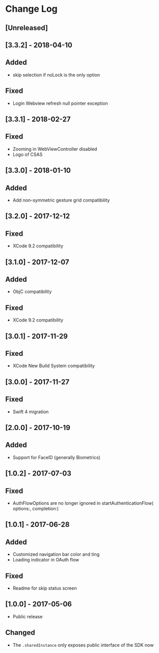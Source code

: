# Change Log

## [Unreleased]

## [3.3.2] - 2018-04-10

## Added
- skip selection if noLock is the only option

## Fixed
- Login Webview refresh null pointer exception

## [3.3.1] - 2018-02-27

## Fixed
- Zooming in WebViewController disabled
- Logo of CSAS

## [3.3.0] - 2018-01-10

## Added 
- Add non-symmetric gesture grid compatibility

## [3.2.0] - 2017-12-12

## Fixed
- XCode 9.2 compatibility

## [3.1.0] - 2017-12-07

## Added
- ObjC compatibility

## Fixed
- XCode 9.2 compatibility

## [3.0.1] - 2017-11-29

## Fixed
- XCode New Build System compatibility

## [3.0.0] - 2017-11-27

## Fixed 
- Swift 4 migration

## [2.0.0] - 2017-10-19

## Added
- Support for FaceID (generally Biometrics)

## [1.0.2] - 2017-07-03

## Fixed 
- AuthFlowOptions are no longer ignored in startAuthenticationFlow( options:, completion:)

## [1.0.1] - 2017-06-28

## Added
- Customized navigation bar color and ting
- Loading indicator in OAuth flow

## Fixed
- Readme for skip status screen

## [1.0.0] - 2017-05-06
- Public release

## Changed
- The `.sharedInstance` only exposes public interface of the SDK now
